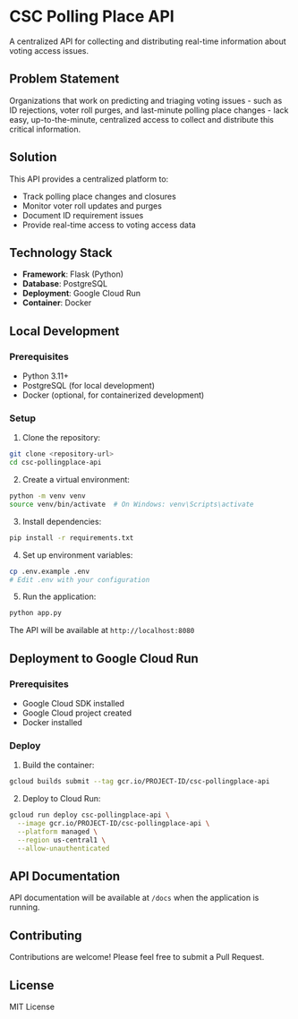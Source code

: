 # CSC Polling Place API

A centralized API for collecting and distributing real-time information about voting access issues.

## Problem Statement

Organizations that work on predicting and triaging voting issues - such as ID rejections, voter roll purges, and last-minute polling place changes - lack easy, up-to-the-minute, centralized access to collect and distribute this critical information.

## Solution

This API provides a centralized platform to:
- Track polling place changes and closures
- Monitor voter roll updates and purges
- Document ID requirement issues
- Provide real-time access to voting access data

## Technology Stack

- **Framework**: Flask (Python)
- **Database**: PostgreSQL
- **Deployment**: Google Cloud Run
- **Container**: Docker

## Local Development

### Prerequisites

- Python 3.11+
- PostgreSQL (for local development)
- Docker (optional, for containerized development)

### Setup

1. Clone the repository:
```bash
git clone <repository-url>
cd csc-pollingplace-api
```

2. Create a virtual environment:
```bash
python -m venv venv
source venv/bin/activate  # On Windows: venv\Scripts\activate
```

3. Install dependencies:
```bash
pip install -r requirements.txt
```

4. Set up environment variables:
```bash
cp .env.example .env
# Edit .env with your configuration
```

5. Run the application:
```bash
python app.py
```

The API will be available at `http://localhost:8080`

## Deployment to Google Cloud Run

### Prerequisites

- Google Cloud SDK installed
- Google Cloud project created
- Docker installed

### Deploy

1. Build the container:
```bash
gcloud builds submit --tag gcr.io/PROJECT-ID/csc-pollingplace-api
```

2. Deploy to Cloud Run:
```bash
gcloud run deploy csc-pollingplace-api \
  --image gcr.io/PROJECT-ID/csc-pollingplace-api \
  --platform managed \
  --region us-central1 \
  --allow-unauthenticated
```

## API Documentation

API documentation will be available at `/docs` when the application is running.

## Contributing

Contributions are welcome! Please feel free to submit a Pull Request.

## License

MIT License
